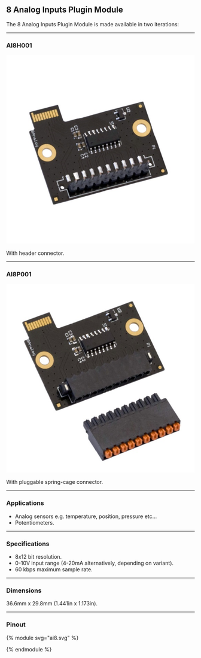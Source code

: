 ## 8 Analog Inputs Plugin Module


The 8 Analog Inputs Plugin Module is made available in two iterations:

---

### AI8H001

![alt text](/images/8_Analog_Inputs/AI8H001.png "8 Digital Analog Inputs module with header connector")

With header connector.

---

### AI8P001

![alt text](/images//8_Analog_Inputs/AI8P001.png "8 Digital Analog Inputs module with pluggable spring-cage connector")

With pluggable spring-cage connector.

---


### Applications

* Analog sensors e.g. temperature, position, pressure etc...
* Potentiometers.

---


### Specifications

* 8x12 bit resolution.
* 0-10V input range (4-20mA alternatively, depending on variant).
* 60 kbps maximum sample rate.

---

### Dimensions

36.6mm x 29.8mm (1.441in x 1.173in).

---

### Pinout

{% module svg="ai8.svg" %}
<script>
var pin_default_desc = 'Input Pins '
var pins = {
    "1": {title: 'Power (+)', direction: {default: 'out'}, description: {
        default: 'Connected to the internal 5V rail.'
    }},
    "2": {title: 'GND (-)', direction: '', description: {
        default: 'Ground Pin. Connect this pin to the ground pin of your system.'
    }},
    "3": {title:  'Analog Input 1', direction: { default: 'in' }, description: {default:  pin_default_desc} },
    "4": {title:  'Analog Input 2', direction: { default: 'in' }, description: {default:  pin_default_desc} },
    "5": {title:  'Analog Input 3', direction: { default: 'in' }, description: {default:  pin_default_desc} },
    "6": {title:  'Analog Input 4', direction: { default: 'in' }, description: {default:  pin_default_desc} },
    "7": {title:  'Analog Input 5', direction: { default: 'in' }, description: {default:  pin_default_desc} },
    "8": {title:  'Analog Input 6', direction: { default: 'in' }, description: {default:  pin_default_desc} },
    "9": {title:  'Analog Input 7', direction: { default: 'in' }, description: {default:  pin_default_desc} },
    "10": {title: 'Analog Input 8', direction: { default: 'in' }, description: {default: pin_default_desc} }
};

var selectedconfiggroup = null
var configurations = null

</script>
{% endmodule %}
